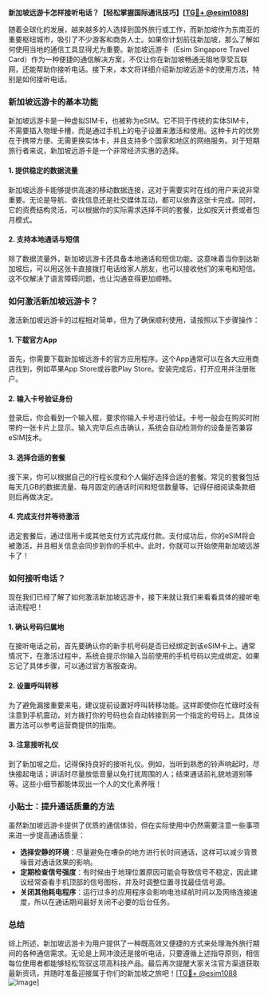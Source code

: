 **新加坡远游卡怎样接听电话？【轻松掌握国际通讯技巧】[[TG💪+ @esim1088](https://t.me/s/esim1088)]**

随着全球化的发展，越来越多的人选择到国外旅行或工作，而新加坡作为东南亚的重要枢纽城市，吸引了不少游客和商务人士。如果你计划前往新加坡，那么了解如何使用当地的通信工具显得尤为重要。新加坡远游卡（Esim Singapore Travel Card）作为一种便捷的通信解决方案，不仅让你在新加坡畅通无阻地享受互联网，还能帮助你接听电话。接下来，本文将详细介绍新加坡远游卡的使用方法，特别是如何接听电话。

### 新加坡远游卡的基本功能

新加坡远游卡是一种虚拟SIM卡，也被称为eSIM。它不同于传统的实体SIM卡，不需要插入物理卡槽，而是通过手机上的电子设置来激活和使用。这种卡片的优势在于携带方便、无需更换实体卡，并且支持多个国家和地区的网络服务。对于短期旅行者来说，新加坡远游卡是一个非常经济实惠的选择。

#### 1. 提供稳定的数据流量
新加坡远游卡能够提供高速的移动数据连接，这对于需要实时在线的用户来说非常重要。无论是导航、查找信息还是社交媒体互动，都可以依靠这张卡完成。同时，它的资费结构灵活，可以根据你的实际需求选择不同的套餐，比如按天计费或者包月模式。

#### 2. 支持本地通话与短信
除了数据流量外，新加坡远游卡还具备本地通话和短信功能。这意味着当你到达新加坡后，可以用这张卡直接拨打电话给家人朋友，也可以接收他们的来电和短信。这不仅解决了语言障碍问题，也让沟通变得更加顺畅。

### 如何激活新加坡远游卡？

激活新加坡远游卡的过程相对简单，但为了确保顺利使用，请按照以下步骤操作：

#### 1. 下载官方App
首先，你需要下载新加坡远游卡的官方应用程序。这个App通常可以在各大应用商店找到，例如苹果App Store或谷歌Play Store。安装完成后，打开应用并注册账户。

#### 2. 输入卡号验证身份
登录后，你会看到一个输入框，要求你输入卡号进行验证。卡号一般会在购买时附带的一张卡片上显示。输入完毕后点击确认，系统会自动检测你的设备是否兼容eSIM技术。

#### 3. 选择合适的套餐
接下来，你可以根据自己的行程长度和个人偏好选择合适的套餐。常见的套餐包括每天几GB的数据流量、每月固定的通话时间和短信数量等。记得仔细阅读条款细则后再做决定。

#### 4. 完成支付并等待激活
选定套餐后，通过信用卡或其他支付方式完成付款。支付成功后，你的eSIM将会被激活，并且相关信息会同步到你的手机中。此时，你就可以开始使用新加坡远游卡了！

### 如何接听电话？

现在我们已经了解了如何激活新加坡远游卡，接下来就让我们来看看具体的接听电话流程吧！

#### 1. 确认号码归属地
在接听电话之前，首先要确认你的新手机号码是否已经绑定到该eSIM卡上。通常情况下，在激活过程中，系统会提示你输入当前使用的手机号码以完成绑定。如果忘记了具体步骤，可以通过官方客服查询。

#### 2. 设置呼叫转移
为了避免漏接重要来电，建议提前设置好呼叫转移功能。这样即使你在忙碌时没有注意到手机震动，对方拨打你的号码也会自动转接到另一个指定的号码上。具体设置方法可以参考运营商提供的指南。

#### 3. 注意接听礼仪
到了新加坡之后，记得保持良好的接听礼仪。例如，当听到熟悉的铃声响起时，尽快接起电话；讲话时尽量放低音量以免打扰周围的人；结束通话前礼貌地道别等等。这些小细节都能体现出一个人的文化素养哦！

### 小贴士：提升通话质量的方法

虽然新加坡远游卡提供了优质的通信体验，但在实际使用中仍然需要注意一些事项来进一步提高通话质量：

- **选择安静的环境**：尽量避免在嘈杂的地方进行长时间通话，这样可以减少背景噪音对通话效果的影响。
- **定期检查信号强度**：有时候由于地理位置原因可能会导致信号不稳定，因此建议经常查看手机顶部的信号图标，并及时调整位置寻找最佳信号源。
- **关闭其他耗电程序**：运行过多的应用程序会影响电池续航时间以及网络连接速度，所以在通话期间最好关闭不必要的后台任务。

### 总结

综上所述，新加坡远游卡为用户提供了一种既高效又便捷的方式来处理海外旅行期间的各种通信需求。无论是上网冲浪还是接听电话，只要遵循上述指导原则，相信每位使用者都能够轻松驾驭这项高科技产品。最后再次提醒大家关注官方渠道获取最新资讯，并随时准备迎接属于你们的新加坡之旅吧！[[TG💪+ @esim1088](https://t.me/s/esim1088) ![Image](https://i.postimg.cc/4NQfJmqS/Snipaste-2025-05-13-00-14-12.png)]